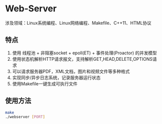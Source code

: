 # Web-Server
涉及领域：Linux系统编程、Linux网络编程、Makefile、C++11、HTML协议

## 特点
1. 使用 线程池 + 非阻塞socket + epoll(ET) + 事件处理(Proactor) 的并发模型
2. 使用状态机解析HTTP请求报文，支持解析GET,HEAD,DELETE,OPTIONS请求
3. 可以请求服务器PDF，XML文档，图片和视频文件等多种格式
4. 实现同步/异步日志系统，记录服务器运行状态
5. 使用Makefile一键生成可执行文件

## 使用方法
```bash
make
./webserver [PORT]
```

